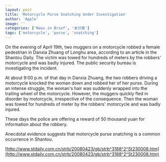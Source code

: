```yaml
---
layout: post
title: 'Motorcycle Purse Snatching Under Investigation'
author: 'Apple'
image: ''
categories: ['News in Brief', '未分类']
tags: ['motorcycle', 'purse', 'snatching']
---
```


On the evening of April 19th, two muggers on a motorcycle robbed a female pedestrian in Danxia Zhuang of Longhu area, according to an article in the Shantou Daily. The victim was towed for hundreds of meters by the robbers' motorcycle and was badly injured. The public security bureau is investigating the incident.

At about 9:00 p.m. of that day in Danxia Zhuang, the two robbers driving a motorcycle knocked the woman down and robbed her of her purse. During an intense struggle, the woman's hair was suddenly wrapped into the trailing wheel of the motorcycle. However, the muggers quickly fled in disorder by motorcycle, irrespective of the consequence. Then the woman was towed for hundreds of meter by the robbers' motorcycle and was badly injured.

These days the police are offering a reward of 50 thousand yuan for information about the robbery.

Anecdotal evidence suggests that motorcycle purse snatching is a common occurrence in Shantou.

[http://www.stdaily.com.cn/strb/20080423/gb/strb^3188^2^St230008.htm](http://www.stdaily.com.cn/strb/20080423/gb/strb^3188^2^St230008.htm)